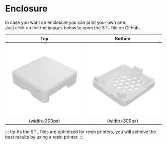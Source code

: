 # Enclosure

In case you want an enclosure you can print your own one.\
Just click on the the images below to open the STL file on Github.

Top                                    |  Bottom
:-------------------------:|:-------------------------:
[![](./enclosure_top.png){width=300px}](https://github.com/AzonInc/Doorman/blob/master/enclosure/Top.stl)  |  [![](./enclosure_bottom.png){width=300px}](https://github.com/AzonInc/Doorman/blob/master/enclosure/Bottom.stl)

::: tip
As the STL files are optimized for resin printers, you will achieve the best results by using a resin printer.
:::